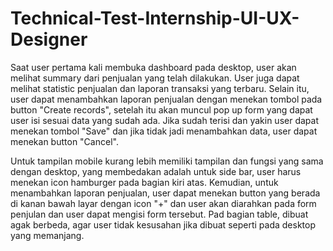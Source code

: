 # Technical-Test-Internship-UI-UX-Designer

Saat user pertama kali membuka dashboard pada desktop, user akan melihat summary dari penjualan yang telah dilakukan. User juga dapat melihat statistic penjualan dan laporan transaksi yang terbaru. Selain itu, user dapat menambahkan laporan penjualan dengan menekan tombol pada button "Create records", setelah itu akan muncul pop up form yang dapat user isi sesuai data yang sudah ada. Jika sudah terisi dan yakin user dapat menekan tombol "Save" dan jika tidak jadi menambahkan data, user dapat menekan button "Cancel".

Untuk tampilan mobile kurang lebih memiliki tampilan dan fungsi yang sama dengan desktop, yang membedakan adalah untuk side bar, user harus menekan icon hamburger pada bagian kiri atas. Kemudian, untuk menambahkan laporan penjualan, user dapat menekan button yang berada di kanan bawah layar dengan icon "+" dan user akan diarahkan pada form penjulan dan user dapat mengisi form tersebut. Pad bagian table, dibuat agak berbeda, agar user tidak kesusahan jika dibuat seperti pada desktop yang memanjang.
